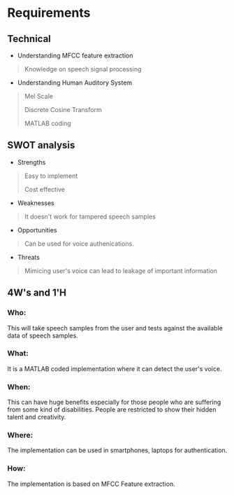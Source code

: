 # Requirements

## Technical
* Understanding MFCC feature extraction
> Knowledge on speech signal processing

* Understanding Human Auditory System
> Mel Scale
> 
> Discrete Cosine Transform
>
> MATLAB coding

## SWOT analysis
* Strengths
> Easy to implement
>
> Cost effective

* Weaknesses
> It doesn't work for tampered speech samples

* Opportunities
> Can be used for voice authenications.

* Threats
> Mimicing user's voice can lead to leakage of important information

## 4W's and 1'H

### Who:
This will take speech samples from the user and tests against the available data of speech samples.

### What:
It is a MATLAB coded implementation where it can detect the user's voice.


### When:
This can have huge benefits especially for those people who are suffering from some kind of disabilities.
People are restricted to show their hidden talent and creativity.

### Where:
The implementation can be used in smartphones, laptops for authentication.

### How:
The implementation is based on MFCC Feature extraction.
